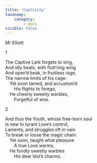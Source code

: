 ```yaml
---
title: 'Captivity'
taxonomy:
    category:
        - docs
visible: false
---
```


<div class="author">Mr Elliott</div>

1  

The Captive Lark forgets to sing,  
And idly beats, with flutt’ring wing  
And open’d beak, in fruitless rage,  
The narrow limits of his cage:  
&emsp;Yet soon tamed, and accustom’d  
&emsp;&emsp;His flights to forego,  
&emsp;He cheerly sweetly warbles,  
&emsp;&emsp;Forgetful of woe.

2

And thus the Youth, whose free-born soul  
Is new to tyrant Love’s control,  
Laments, and struggles oft in vain  
To break or loose the magic chain:  
&emsp;Yet soon, taught what pleasure  
&emsp;&emsp;A true Love warms,  
&emsp;He fondly sweetly warbles  
&emsp;&emsp;His dear Idol’s charms.  